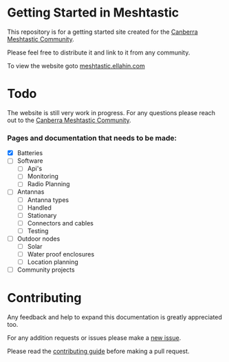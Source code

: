 # Getting Started in Meshtastic
This repository is for a getting started site created for the [Canberra Meshtastic Community](https://discord.com/invite/4QgFsuaC3Z).

Please feel free to distribute it and link to it from any community.

To view the website goto [meshtastic.ellahin.com](https://meshtastic.ellahin.com/)

# Todo
The website is still very work in progress.
For any questions please reach out to the [Canberra Meshtastic Community](https://discord.com/invite/4QgFsuaC3Z).

### Pages and documentation that needs to be made:
- [x] Batteries
- [ ] Software
    - [ ] Api's
    - [ ] Monitoring
    - [ ] Radio Planning
- [ ] Antannas
    - [ ] Antanna types
    - [ ] Handled
    - [ ] Stationary
    - [ ] Connectors and cables
    - [ ] Testing
- [ ] Outdoor nodes
    - [ ] Solar
    - [ ] Water proof enclosures 
    - [ ] Location planning
- [ ] Community projects

# Contributing
Any feedback and help to expand this documentation is greatly appreciated too.

For any addition requests or issues please make a [new issue](https://github.com/ellahin/meshtastic-getting-started/issues).

Please read the [contributing guide](https://github.com/ellahin/meshtastic-getting-started/blob/main/contributing.md) before making a pull request.

